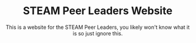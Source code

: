 <div align="center">

# STEAM Peer Leaders Website

This is a website for the STEAM Peer Leaders, you  likely won't know what it is so just ignore this.
</div>
